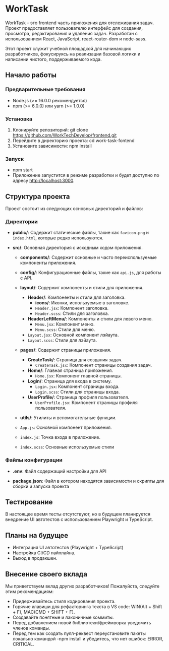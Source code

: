 # WorkTask 

WorkTask - это frontend часть приложения для отслеживания задач. Проект предоставляет пользователю интерфейс для создания, просмотра, редактирования и удаления задач. Разработан с использованием React, JavaScript, react-router-dom и node-sass.

Этот проект служит учебной площадкой для начинающих разработчиков, фокусируясь на реализации базовой логики и написании чистого, поддерживаемого кода.
## Начало работы

### Предварительные требования

* Node.js (>= 16.0.0 рекомендуется)
* npm (>= 6.0.0) или yarn (>= 1.0.0)

### Установка

1. Клонируйте репозиторий: git clone https://github.com/WorkTechDevelop/frontend.git
2. Перейдите в директорию проекта: cd work-task-fontend
3. Установите зависимости: npm install

### Запуск 

* npm start
* Приложение запустится в режиме разработки и будет доступно по адресу [http://localhost:3000](http://localhost:3000).

## Структура проекта

Проект состоит из следующих основных директорий и файлов:

### Директории

- **public/**: Содержит статические файлы, такие как `favicon.png` и `index.html`, которые редко используются.
  
- **src/**: Основная директория с исходным кодом приложения.
  
  - **components/**: Содержит основные и часто переиспользуемые компоненты приложения.
  
  - **config/**: Конфигурационные файлы, такие как `api.js`, для работы с API.
  
  - **layout/**: Содержит компоненты и стили для приложения.
    - **Header/**: Компоненты и стили для заголовка.
      - **icons/**: Иконки, используемые в заголовке.
      - `Header.jsx`: Компонент заголовка.
      - `Header.scss`: Стили для заголовка.
    - **HeaderLeftMenu/**: Компоненты и стили для левого меню.
      - `Menu.jsx`: Компонент меню.
      - `Menu.scss`: Стили для меню.
    - `Layout.jsx`: Основной компонент лэйаута.
    - `Layout.scss`: Стили для лэйаута.
  
  - **pages/**: Содержит страницы приложения.
    - **CreateTask/**: Страница для создания задач.
      - `CreateTask.jsx`: Компонент страницы создания задач.
    - **Home/**: Главная страница приложения.
      - `Home.jsx`: Компонент главной страницы.
    - **Login/**: Страница для входа в систему.
      - `Login.jsx`: Компонент страницы входа.
      - `Login.scss`: Стили для страницы входа.
    - **UserProfile/**: Страница профиля пользователя.
      - `UserProfile.jsx`: Компонент страницы профиля пользователя.
  
  - **utils/**: Утилиты и вспомогательные функции.
  
  - `App.js`: Основной компонент приложения.
  - `index.js`: Точка входа в приложение.
  - `index.scss`: Основные используемые стили

### Файлы конфигурации

- **.env**: Файл содержащий настройки для API

- **package.json**: Файл в котором находятся зависимости и скрипты для сборки и запуска проекта

## Тестирование

В настоящее время тесты отсутствуют, но в будущем планируется внедрение UI автотестов с использованием Playwright и TypeScript.

## Планы на будущее

* Интеграция UI автотестов (Playwright + TypeScript)
* Настройка CI/CD пайплайна.
* Выход в продакшен.

## Внесение своего вклада

Мы приветствуем вклад других разработчиков! Пожалуйста, следуйте этим рекомендациям:

* Придерживайтесь стиля кодирования проекта.
* Горячие клавиши для рефакторинга текста в VS code: WIN(Alt + Shift + F), MAC(CMD + SHIFT + F).
* Создавайте понятные и лаконичные коммиты.
* Перед добавлением новой библиотеки/фреймворка уведомить членов команды.
* Перед тем как создать пулл-реквест переустановите пакеты локально командой -npm install и убедитесь, что нет ошибок: ERROR, CRITICAL.
